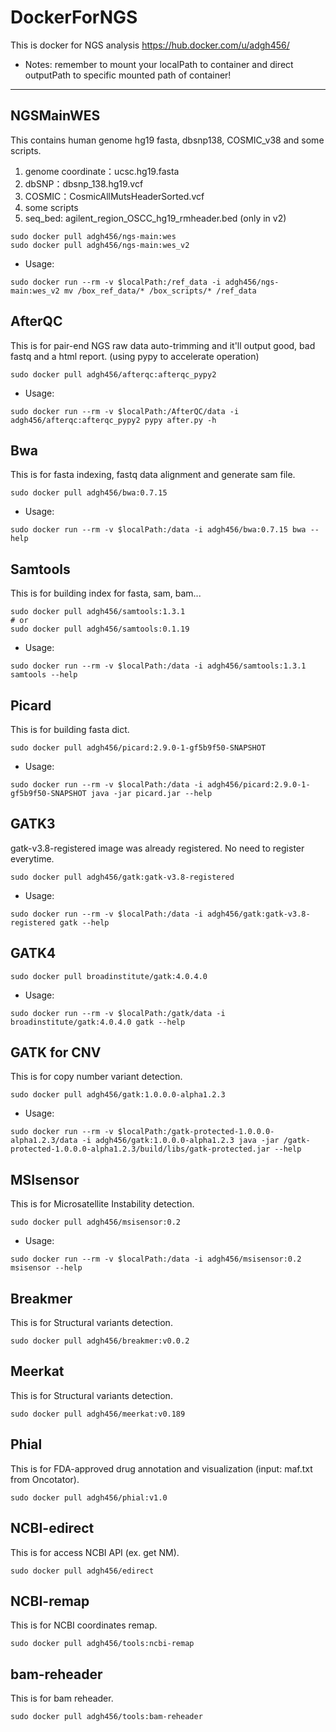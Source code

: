 # DockerForNGS
This is docker for NGS analysis
https://hub.docker.com/u/adgh456/
- Notes: remember to mount your localPath to container and direct outputPath to specific mounted path of container!
- - -
## NGSMainWES
This contains human genome hg19 fasta, dbsnp138, COSMIC_v38 and some scripts.
1. genome coordinate：ucsc.hg19.fasta
2. dbSNP：dbsnp_138.hg19.vcf
3. COSMIC：CosmicAllMutsHeaderSorted.vcf
4. some scripts
5. seq_bed: agilent_region_OSCC_hg19_rmheader.bed (only in v2)
```
sudo docker pull adgh456/ngs-main:wes
sudo docker pull adgh456/ngs-main:wes_v2
```
- Usage:
```
sudo docker run --rm -v $localPath:/ref_data -i adgh456/ngs-main:wes_v2 mv /box_ref_data/* /box_scripts/* /ref_data
```
## AfterQC
This is for pair-end NGS raw data auto-trimming and it'll output good, bad fastq and a html report. (using pypy to accelerate operation)
```
sudo docker pull adgh456/afterqc:afterqc_pypy2
```
- Usage:
```
sudo docker run --rm -v $localPath:/AfterQC/data -i adgh456/afterqc:afterqc_pypy2 pypy after.py -h
```
## Bwa
This is for fasta indexing, fastq data alignment and generate sam file.
```
sudo docker pull adgh456/bwa:0.7.15
```
- Usage:
```
sudo docker run --rm -v $localPath:/data -i adgh456/bwa:0.7.15 bwa --help
```
## Samtools
This is for building index for fasta, sam, bam...
```
sudo docker pull adgh456/samtools:1.3.1
# or
sudo docker pull adgh456/samtools:0.1.19
```
- Usage:
```
sudo docker run --rm -v $localPath:/data -i adgh456/samtools:1.3.1 samtools --help
```
## Picard
This is for building fasta dict.
```
sudo docker pull adgh456/picard:2.9.0-1-gf5b9f50-SNAPSHOT
```
- Usage:
```
sudo docker run --rm -v $localPath:/data -i adgh456/picard:2.9.0-1-gf5b9f50-SNAPSHOT java -jar picard.jar --help
```
## GATK3
gatk-v3.8-registered image was already registered. No need to register everytime.
```
sudo docker pull adgh456/gatk:gatk-v3.8-registered
```
- Usage:
```
sudo docker run --rm -v $localPath:/data -i adgh456/gatk:gatk-v3.8-registered gatk --help
```
## GATK4
```
sudo docker pull broadinstitute/gatk:4.0.4.0
```
- Usage:
```
sudo docker run --rm -v $localPath:/gatk/data -i broadinstitute/gatk:4.0.4.0 gatk --help
```
## GATK for CNV
This is for copy number variant detection.
```
sudo docker pull adgh456/gatk:1.0.0.0-alpha1.2.3
```
- Usage:
```
sudo docker run --rm -v $localPath:/gatk-protected-1.0.0.0-alpha1.2.3/data -i adgh456/gatk:1.0.0.0-alpha1.2.3 java -jar /gatk-protected-1.0.0.0-alpha1.2.3/build/libs/gatk-protected.jar --help
```
## MSIsensor
This is for Microsatellite Instability detection.
```
sudo docker pull adgh456/msisensor:0.2
```
- Usage:
```
sudo docker run --rm -v $localPath:/data -i adgh456/msisensor:0.2 msisensor --help
```
## Breakmer
This is for Structural variants detection.
```
sudo docker pull adgh456/breakmer:v0.0.2
```
## Meerkat
This is for Structural variants detection.
```
sudo docker pull adgh456/meerkat:v0.189
```
## Phial
This is for FDA-approved drug annotation and visualization (input: maf.txt from Oncotator).
```
sudo docker pull adgh456/phial:v1.0
```
## NCBI-edirect
This is for access NCBI API (ex. get NM).
```
sudo docker pull adgh456/edirect
```
## NCBI-remap
This is for NCBI coordinates remap.
```
sudo docker pull adgh456/tools:ncbi-remap
```
## bam-reheader
This is for bam reheader.
```
sudo docker pull adgh456/tools:bam-reheader
```
